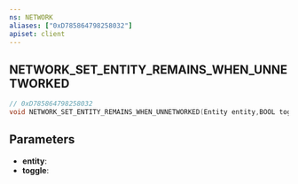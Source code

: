 ```yaml
---
ns: NETWORK
aliases: ["0xD785864798258032"]
apiset: client
---
```

## NETWORK_SET_ENTITY_REMAINS_WHEN_UNNETWORKED

```c
// 0xD785864798258032
void NETWORK_SET_ENTITY_REMAINS_WHEN_UNNETWORKED(Entity entity,BOOL toggle);
```


## Parameters
* **entity**:
* **toggle**: